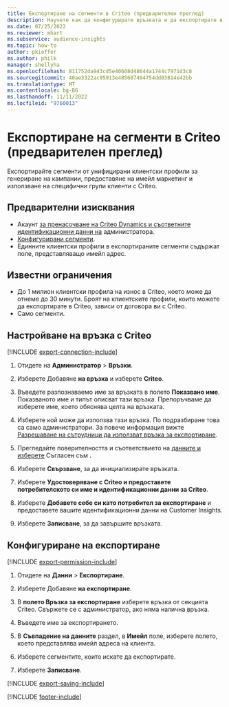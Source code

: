 ```yaml
---
title: Експортиране на сегменти в Criteo (предварителен преглед)
description: Научете как да конфигурирате връзката и да експортирате в Criteo.
ms.date: 07/25/2022
ms.reviewer: mhart
ms.subservice: audience-insights
ms.topic: how-to
author: pkieffer
ms.author: philk
manager: shellyha
ms.openlocfilehash: 811752da943cd5e40608d48644a1744c7971d3c8
ms.sourcegitcommit: 40ae3322ac95913e485607494754dd03814e42bb
ms.translationtype: MT
ms.contentlocale: bg-BG
ms.lasthandoff: 11/11/2022
ms.locfileid: "9760013"
---
```

# <a name="export-segments-to-criteo-preview"></a>Експортиране на сегменти в Criteo (предварителен преглед)

Експортирайте сегменти от унифицирани клиентски профили за генериране на кампании, предоставяне на имейл маркетинг и използване на специфични групи клиенти с Criteo.

## <a name="prerequisites"></a>Предварителни изисквания

- Акаунт [за пренасочване на Criteo Dynamics и съответните идентификационни данни на](https://www.criteo.com/login/) администратора.
- [Конфигурирани сегменти](segments.md).
- Единните клиентски профили в експортираните сегменти съдържат поле, представляващо имейл адрес.

## <a name="known-limitations"></a>Известни ограничения

- До 1 милион клиентски профила на износ в Criteo, което може да отнеме до 30 минути. Броят на клиентските профили, които можете да експортирате в Criteo, зависи от договора ви с Criteo.
- Само сегменти.

## <a name="set-up-connection-to-criteo"></a>Настройване на връзка с Criteo

[!INCLUDE [export-connection-include](includes/export-connection-admn.md)]

1. Отидете на **Администратор** > **Връзки**.

1. Изберете Добавяне **на връзка** и изберете **Criteo**.

1. Въведете разпознаваемо име за връзката в полето **Показвано име**. Показваното име и типът описват тази връзка. Препоръчваме да изберете име, което обяснява целта на връзката.

1. Изберете кой може да използва тази връзка. По подразбиране това са само администратори. За повече информация вижте [Разрешаване на сътрудници да използват връзка за експортиране](connections.md#allow-contributors-to-use-a-connection-for-exports).

1. Прегледайте поверителността и съответствието на [данните и изберете](connections.md#data-privacy-and-compliance) Съгласен съм **.**

1. Изберете **Свързване**, за да инициализирате връзката.

1. Изберете **Удостоверяване с Criteo и предоставете потребителското си име и идентификационни данни за Criteo**.

1. Изберете **Добавете себе си като потребител за експортиране** и предоставете вашите идентификационни данни на Customer Insights.

1. Изберете **Записване**, за да завършите връзката.

## <a name="configure-an-export"></a>Конфигуриране на експортиране

[!INCLUDE [export-permission-include](includes/export-permission.md)]

1. Отидете на **Данни** > **Експортиране**.

1. Изберете Добавяне **на експортиране**.

1. В **полето Връзка за експортиране** изберете връзка от секцията Criteo. Свържете се с администратор, ако няма налична връзка.

1. Въведете име за експортирането.

1. В **Съвпадение на данните** раздел, в **Имейл** поле, изберете полето, което представлява имейл адреса на клиента.

1. Изберете сегментите, които искате да експортирате.

1. Изберете **Записване**.

[!INCLUDE [export-saving-include](includes/export-saving.md)]

[!INCLUDE [footer-include](includes/footer-banner.md)]
